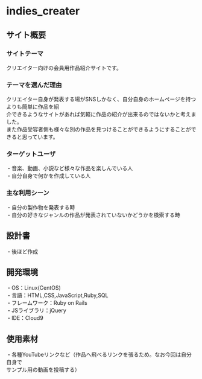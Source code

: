 # indies_creater
## サイト概要
### サイトテーマ
クリエイター向けの会員用作品紹介サイトです。

### テーマを選んだ理由
クリエイター自身が発表する場がSNSしかなく、自分自身のホームページを持つよりも簡単に作品を紹</br>
介できるようなサイトがあれば気軽に作品の紹介が出来るのではないかと考えました。</br>
また作品受容者側も様々な別の作品を見つけることができるようにすることができると思っています。

### ターゲットユーザ
・音楽、動画、小説など様々な作品を楽しんでいる人</br>
・自分自身で何かを作成している人
​
### 主な利用シーン
・自分の製作物を発表する時</br>
・自分の好きなジャンルの作品が発表されていないかどうかを検索する時
​
## 設計書
・後ほど作成
​
## 開発環境
・OS：Linux(CentOS)</br>
・言語：HTML,CSS,JavaScript,Ruby,SQL</br>
・フレームワーク：Ruby on Rails</br>
・JSライブラリ：jQuery</br>
・IDE：Cloud9
​
## 使用素材
・各種YouTubeリンクなど（作品へ飛べるリンクを張るため。なお今回は自分自身で</br>
サンプル用の動画を投稿する）